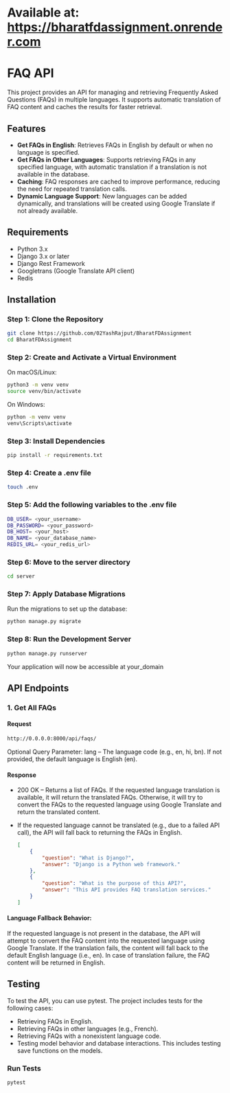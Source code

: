 # Available at: https://bharatfdassignment.onrender.com
# FAQ API

This project provides an API for managing and retrieving Frequently Asked Questions (FAQs) in multiple languages. It supports automatic translation of FAQ content and caches the results for faster retrieval.

## Features

- **Get FAQs in English**: Retrieves FAQs in English by default or when no language is specified.
- **Get FAQs in Other Languages**: Supports retrieving FAQs in any specified language, with automatic translation if a translation is not available in the database.
- **Caching**: FAQ responses are cached to improve performance, reducing the need for repeated translation calls.
- **Dynamic Language Support**: New languages can be added dynamically, and translations will be created using Google Translate if not already available.

## Requirements

- Python 3.x
- Django 3.x or later
- Django Rest Framework
- Googletrans (Google Translate API client)
- Redis 

## Installation

### Step 1: Clone the Repository

  ```bash
  git clone https://github.com/02YashRajput/BharatFDAssignment
  cd BharatFDAssignment
  ```
### Step 2: Create and Activate a Virtual Environment
On macOS/Linux:

```bash
python3 -m venv venv
source venv/bin/activate
```
On Windows:

```bash
python -m venv venv
venv\Scripts\activate
```

### Step 3: Install Dependencies

```bash
pip install -r requirements.txt
```

### Step 4: Create a .env file

```bash
touch .env
```

### Step 5: Add the following variables to the .env file

```bash
DB_USER= <your_username>
DB_PASSWORD= <your_password>
DB_HOST= <your_host>
DB_NAME= <your_database_name>
REDIS_URL= <your_redis_url>
```

### Step 6: Move to the server directory

```bash
cd server
```

### Step 7: Apply Database Migrations
Run the migrations to set up the database:

```bash
python manage.py migrate
```

### Step 8: Run the Development Server

```bash
python manage.py runserver
```
Your application will now be accessible at your_domain

## API Endpoints
### 1. Get All FAQs
#### Request
```bash
http://0.0.0.0:8000/api/faqs/ 
```
Optional Query Parameter: lang – The language code (e.g., en, hi, bn). If not provided, the default language is English (en).

#### Response
- 200 OK – Returns a list of FAQs. If the requested language translation is available, it will return the translated FAQs. Otherwise, it will try to convert the FAQs to the requested language using Google Translate and return the translated content.
- If the requested language cannot be translated (e.g., due to a failed API call), the API will fall back to returning the FAQs in English.



  ```json
  [
      {
          "question": "What is Django?",
          "answer": "Django is a Python web framework."
      },
      {
          "question": "What is the purpose of this API?",
          "answer": "This API provides FAQ translation services."
      }
  ]
  ```
#### Language Fallback Behavior:

If the requested language is not present in the database, the API will attempt to convert the FAQ content into the requested language using Google Translate. If the translation fails, the content will fall back to the default English language (i.e., en). In case of translation failure, the FAQ content will be returned in English.

## Testing

To test the API, you can use pytest. The project includes tests for the following cases:

- Retrieving FAQs in English.
- Retrieving FAQs in other languages (e.g., French).
- Retrieving FAQs with a nonexistent language code.
- Testing model behavior and database interactions. This includes testing save functions on the models.

### Run Tests

```bash
pytest
```

